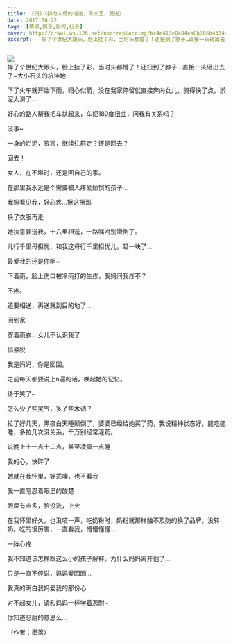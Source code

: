 ```yaml
---
title: 《归》（初为人母的请进，不文艺，莫进）
date: 2017-06-22
tags: [情感,娱乐,影视,社会]
cover: http://crawl.ws.126.net/nbotreplaceimg/bc4e413e0404ea8b386b4334d5ba150d/ae775e92068e054d1b159a12ecfb3b7a.jpg
excerpt:   摔了个世纪大跟头，脸上挂了彩，当时头都懵了！还扭到了脖子…直接一头砸出去了~大小石头的坑洼地 
---
```

![](http://crawl.ws.126.net/nbotreplaceimg/bc4e413e0404ea8b386b4334d5ba150d/ae775e92068e054d1b159a12ecfb3b7a.jpg)  
摔了个世纪大跟头，脸上挂了彩，当时头都懵了！还扭到了脖子…直接一头砸出去了~大小石头的坑洼地  

下了火车就开始下雨，归心似箭，没在我家停留就直接奔向女儿，骑得快了点，淤泥太滑了…

好心的路人帮我把车扶起来，车把180度扭曲，问我有关系吗？

没事~

一身的烂泥，狼狈，继续往前走？还是回去？

回去！

女人，在不堪时，还是回自己的家。

在那里我永远是个需要被人疼爱娇惯的孩子…

我妈看见我，好心疼…擦这擦那

换了衣服再走

她执意要送我，十八里相送，一路嘱咐别滑倒了。

儿行千里母担忧，和我这母行千里担忧儿。赶一块了…

最爱我的还是你啊~

下着雨，脸上伤口被冷雨打的生疼，我妈问我疼不？

不疼。

还要相送，再送就到目的地了…

回到家

穿着雨衣，女儿不认识我了

抓紧脱

我是妈妈，你是囡囡。

之前每天都要说上n遍的话，唤起她的记忆。

终于笑了~

怎么少了些灵气，多了些木讷？

拉了好几天，黑夜白天睡颠倒了，婆婆已经给她买了药，我说精神状态好，能吃能睡，多拉几次没关系，千万别经常灌药。

说晚上十一点十二点，甚至凌晨一点睡

我的心，快碎了

她就在我怀里，好乖噢，也不看我

我一直隐忍着眼里的酸楚

眼屎有点多，脸没洗，上火

在我怀里好久，也没吱一声，吃奶粉时，奶粉就那样触不及防的换了品牌，没转奶。吃的很厉害，一直看我，懵懵懂懂…

一阵心疼

我不知道该怎样跟这么小的孩子解释，为什么妈妈离开他了…

只是一直不停说，妈妈爱囡囡…

我真的明白我妈爱我的那份心

对不起女儿，请和妈妈一样学着忍耐~

你知道忍耐的意思么…

（作者：墨落）  

